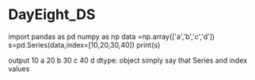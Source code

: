 # DayEight_DS

import pandas as pd numpy as np
data =np.array(['a','b','c','d'])
s=pd.Series(data,index=[10,20,30,40])
print(s)

output
10    a
20    b
30    c
40    d
dtype: object
simply say that Series and index values
